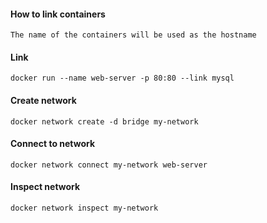 #### How to link containers

    The name of the containers will be used as the hostname

#### Link
    
    docker run --name web-server -p 80:80 --link mysql

#### Create network
    
    docker network create -d bridge my-network
    
#### Connect to network
    
    docker network connect my-network web-server

#### Inspect network
    
    docker network inspect my-network

